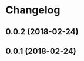 # Changelog
<!--
## Next
#### Enhancement
#### Bug fix
#### Internal
-->
<!--
## 0.0.0 (YYYY-MM-DD)
#### Enhancement
* example
-->

## 0.0.2 (2018-02-24)

## 0.0.1 (2018-02-24)
